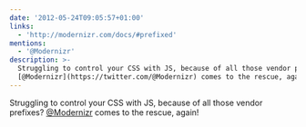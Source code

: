 ```yaml
---
date: '2012-05-24T09:05:57+01:00'
links:
  - 'http://modernizr.com/docs/#prefixed'
mentions:
  - '@Modernizr'
description: >-
  Struggling to control your CSS with JS, because of all those vendor prefixes?
  [@Modernizr](https://twitter.com/@Modernizr) comes to the rescue, again!
---
```

Struggling to control your CSS with JS, because of all those vendor prefixes? [@Modernizr](https://twitter.com/@Modernizr) comes to the rescue, again! 
